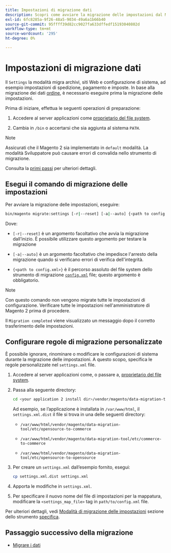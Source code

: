 ```yaml
---
title: Impostazioni di migrazione dati
description: Scopri come avviare la migrazione delle impostazioni dal Magento 1 al Magento 2 con [!DNL Data Migration Tool].
exl-id: 6fc8285a-9f26-48a5-9034-49a6a1b66b40
source-git-commit: 95ffff39d82cc9027fa633dffedf15193040802d
workflow-type: tm+mt
source-wordcount: '295'
ht-degree: 0%

---
```


# Impostazioni di migrazione dati

Il `Settings` la modalità migra archivi, siti Web e configurazione di sistema, ad esempio impostazioni di spedizione, pagamento e imposte. In base alla migrazione dei dati [ordine](overview.md#migration-order), è necessario eseguire prima la migrazione delle impostazioni.

Prima di iniziare, effettua le seguenti operazioni di preparazione:

1. Accedere al server applicazioni come [proprietario del file system](../../../installation/prerequisites/file-system/overview.md).

1. Cambia in `/bin` o accertarsi che sia aggiunta al sistema `PATH`.

>[!NOTE]
>
>Assicurati che il Magento 2 sia implementato in `default` modalità. La modalità Sviluppatore può causare errori di convalida nello strumento di migrazione.


Consulta la [primi passi](overview.md#first-steps) per ulteriori dettagli.

## Esegui il comando di migrazione delle impostazioni

Per avviare la migrazione delle impostazioni, eseguire:

```bash
bin/magento migrate:settings [-r|--reset] [-a|--auto] {<path to config.xml>}
```

Dove:

* `[-r|--reset]` è un argomento facoltativo che avvia la migrazione dall’inizio. È possibile utilizzare questo argomento per testare la migrazione

* `[-a|--auto]` è un argomento facoltativo che impedisce l&#39;arresto della migrazione quando si verificano errori di verifica dell&#39;integrità.

* `{<path to config.xml>}` è il percorso assoluto del file system dello strumento di migrazione [`config.xml`](../configure.md#configure-migration-in-vendor-folder) file; questo argomento è obbligatorio.

>[!NOTE]
>
>Con questo comando non vengono migrate tutte le impostazioni di configurazione. Verificare tutte le impostazioni nell&#39;amministratore di Magento 2 prima di procedere.


Il `Migration completed` viene visualizzato un messaggio dopo il corretto trasferimento delle impostazioni.

## Configurare regole di migrazione personalizzate

È possibile ignorare, rinominare o modificare le configurazioni di sistema durante la migrazione delle impostazioni. A questo scopo, specifica le regole personalizzate nel `settings.xml` file.

1. Accedere al server applicazioni come, o passare a, [proprietario del file system](../../../installation/prerequisites/file-system/overview.md).

1. Passa alla seguente directory:

   ```bash
   cd <your application 2 install dir>/vendor/magento/data-migration-tool/etc/<edition-to-edition>
   ```

   Ad esempio, se l’applicazione è installata in `/var/www/html`, il `settings.xml.dist` il file si trova in una delle seguenti directory:

   * `/var/www/html/vendor/magento/data-migration-tool/etc/opensource-to-commerce`

   * `/var/www/html/vendor/magento/data-migration-tool/etc/commerce-to-commerce`

   * `/var/www/html/vendor/magento/data-migration-tool/etc/opensource-to-opensource`

1. Per creare un `settings.xml` dall’esempio fornito, esegui:

   ```bash
   cp settings.xml.dist settings.xml
   ```

1. Apporta le modifiche in `settings.xml`.

1. Per specificare il nuovo nome del file di impostazioni per la mappatura, modificare la `<settings_map_file>` tag in `path/to/config.xml` file.

Per ulteriori dettagli, vedi [Modalità di migrazione delle impostazioni](../technical-specification.md#settings-migration-mode) sezione dello strumento [specifica](../technical-specification.md).

## Passaggio successivo della migrazione

* [Migrare i dati](data.md)
